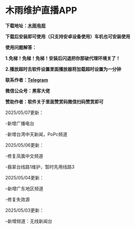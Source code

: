 # **木雨维护直播APP**



**下载地址：[木雨电视](https://github.com/ALIT8569/MuYuLiveTV/releases/tag/%E6%9C%80%E6%96%B0%E7%89%88%E6%9C%AC)**



**下载后安装即可使用（只支持安卓设备使用）车机也可安装使用**

**使用问题解答：**


**1.免梯！免梯！免梯！安装后闪退把你那破代理环境关了！**


**2.播放超时去软件设置里面播放器将加载超时设置为一分钟**


**联系作者：[Telegram](https://t.me/mywlkjgo_bot)**


**微信公众号：黑客大佬**


**赞助作者：软件关于里面赞赏码微信扫码赞赏即可**


2025/05/07更新：

-新增广播电台

-新增台湾中天新闻，PoPc频道

2025/05/06更新：

-修复凤凰中文频道

-翡翠台线路1维护，暂时先用线路3

2025/05/04更新：

–新增广东地区频道

-修复失效源


2025/05/03更新：

–新增频道：无线新闻台
